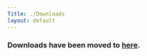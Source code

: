 ```yaml
---
Title: ./Downloads
layout: default
---
```


### Downloads have been moved to [here](http://www.go-mono.com/mono-downloads/download.html).
